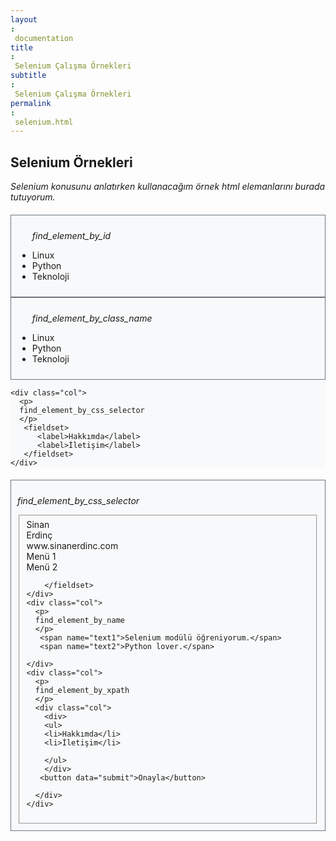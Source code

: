 ```yaml
---
layout: documentation
title: Selenium Çalışma Örnekleri
subtitle: Selenium Çalışma Örnekleri
permalink: selenium.html
---
```


## Selenium Örnekleri
Selenium konusunu anlatırken kullanacağım örnek html elemanlarını burada tutuyorum.
<style>
  .row {
  background: #f8f9fa;
  margin-top: 20px;
}

.col {
  border: solid 1px #6c757d;
  padding: 10px;
}
p {
  font-style: italic;
}
label{
  display: table-header-group;
}

span{
  display: table-header-group;
}

footer{
    display: table;
    text-align: center;
    margin-left: auto;
    margin-right: auto;
}
</style>
<div class="container">
  <div class="row">
    <div class="col">
      <ul class="ornek1">
      <p>
      find_element_by_id
      </p>
      <li id="linux">Linux</li>
      <li id="python">Python</li>
      <li id="teknoloji">Teknoloji</li>
      </ul>
    </div>
    <div class="col">
      <ul class="ornek2">
      <p>
     find_element_by_class_name
      </p>
      <li class="linux">Linux</li>
      <li class="python">Python</li>
      <li class="teknoloji">Teknoloji</li>
      </ul>
    </div>
    
    <div class="col">
      <p>
      find_element_by_css_selector
      </p>
       <fieldset>
          <label>Hakkımda</label>
          <label>İletişim</label>
       </fieldset>
    </div>
  </div>
  
  <div class="row">
   <div class="col">
      <p>
      find_element_by_css_selector
      </p>
       <fieldset>
          <label data="isim">Sinan</label>
          <label data="soyisim">Erdinç</label>
          <label data="site">www.sinanerdinc.com</label>
          <label data="menu1">Menü 1</label>
          <label data="menu2">Menü 2</label>
          
        </fieldset>
    </div>
    <div class="col">
      <p>
      find_element_by_name
      </p>
       <span name="text1">Selenium modülü öğreniyorum.</span>
       <span name="text2">Python lover.</span>
       
    </div>
    <div class="col">
      <p>
      find_element_by_xpath
      </p>
      <div class="col">
        <div>
        <ul>
        <li>Hakkımda</li>
        <li>İletişim</li>
        
        </ul>
        </div>
       <button data="submit">Onayla</button>
        
      </div>
    </div>
  </div>  
</div>
